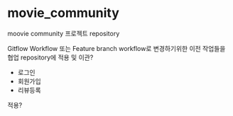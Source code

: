 # movie_community
moovie community 프로젝트 repository

Gitflow Workflow 또는 Feature branch workflow로 변경하기위한 이전 작업들을 협업 repository에 적용 및 이관?

- 로그인
- 회원가입
- 리뷰등록

적용?
